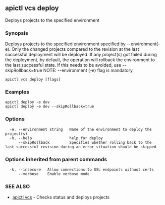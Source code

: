## apictl vcs deploy

Deploys projects to the specified environment

### Synopsis

Deploys projects to the specified environment specified by --environment(-e). 
Only the changed projects compared to the revision at the last successful deployment will be deployed. 
If any project(s) got failed during the deployment, by default, the operation will rollback the environment to the last successful state. If this needs to be avoided, use --skipRollback=true
NOTE: --environment (-e) flag is mandatory

```
apictl vcs deploy [flags]
```

### Examples

```
apictl deploy -e dev
apictl deploy -e dev --skipRollback=true
```

### Options

```
  -e, --environment string   Name of the environment to deploy the project(s)
  -h, --help                 help for deploy
      --skipRollback         Specifies whether rolling back to the last successful revision during an error situation should be skipped
```

### Options inherited from parent commands

```
  -k, --insecure   Allow connections to SSL endpoints without certs
      --verbose    Enable verbose mode
```

### SEE ALSO

* [apictl vcs](apictl_vcs.md)	 - Checks status and deploys projects


